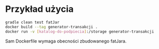 # Przykład użycia
```bash
gradle clean test fatJar
docker build --tag generator-transakcji .
docker run -v [katalog-do-podpiecia]:/storage generator-transakcji
```

Sam Dockerfile wymaga obecności zbudowanego fatJara.